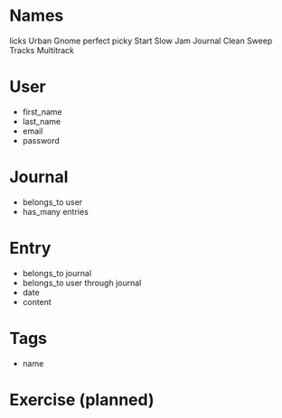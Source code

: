 # Names
licks
Urban Gnome
perfect
picky
Start Slow
Jam Journal
Clean Sweep
Tracks
Multitrack


# User
- first_name
- last_name
- email
- password

# Journal
- belongs_to user
- has_many entries

# Entry
- belongs_to journal
- belongs_to user through journal
- date
- content

# Tags
- name

# Exercise (planned)
